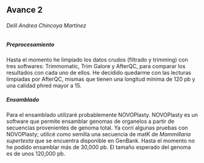 ## Avance 2
###### Delil Andrea Chincoya Martínez

##### Preprocesamiento
Hasta el momento he limpiado los datos crudos (filtrado y trimming) con tres softwares: Trimmomatic, Trim Galore y AfterQC, para comparar los resultados con cada uno de ellos. He decidido quedarme con las lecturas limpiadas por AfterQC, mismas que tienen una longitud mínima de 120 pb y una calidad phred mayor a 15.

##### Ensamblado
Para el ensamblado utilizaré probablemente NOVOPlasty. NOVOPlasty es un software que permite ensamblar genomas de organelos a partir de secuencias provenientes de genoma total.
Ya corrí algunas pruebas con NOVOPlasty; utilicé como semilla una secuencia de matK de *Mammillaria supertexta* que se encuentra disponible en GenBank. Hasta el momento no he podido ensamblar más de 30,000 pb. El tamaño esperado del genoma es de unos 120,000 pb.
